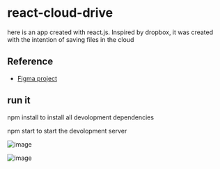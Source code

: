 # react-cloud-drive
here is an app created with react.js. Inspired by dropbox, it was created with the intention of saving files in the cloud



## Reference

 - [Figma project](https://www.figma.com/file/5vxpStcUYKiOoHlxBIMF69/Untitled?node-id=8%3A18)


## run it

npm install to install all devolopment dependencies


npm start to start the devolopment server

![image](https://user-images.githubusercontent.com/56327459/172511738-5b695370-e6cd-4469-ad2f-df17392ffeed.png)

![image](https://user-images.githubusercontent.com/56327459/172495905-8c3fdbbf-594b-4b60-9e18-1845a17b2516.png)

